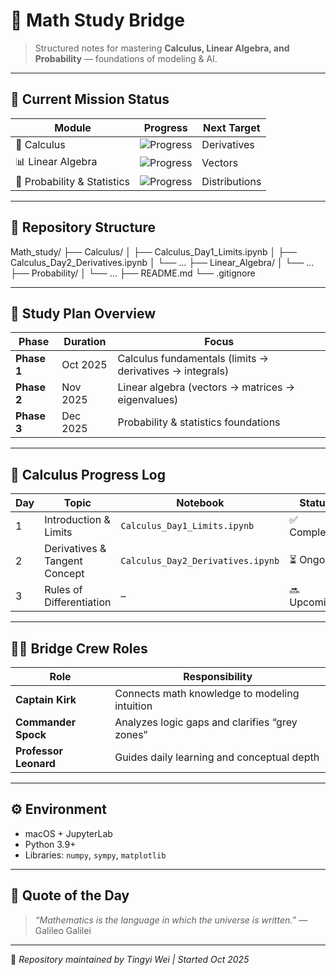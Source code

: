 # 🧮 Math Study Bridge

> Structured notes for mastering **Calculus, Linear Algebra, and Probability** — foundations of modeling & AI.

---

## 🚀 Current Mission Status

| Module | Progress | Next Target |
|---------|-----------|--------------|
| 🧮 Calculus | ![Progress](https://img.shields.io/badge/Day_1_Started-blue?style=flat-square) | Derivatives |
| 📊 Linear Algebra | ![Progress](https://img.shields.io/badge/Not_started-lightgrey?style=flat-square) | Vectors |
| 🎲 Probability & Statistics | ![Progress](https://img.shields.io/badge/Not_started-lightgrey?style=flat-square) | Distributions |

---

## 📁 Repository Structure

Math_study/
├── Calculus/
│ ├── Calculus_Day1_Limits.ipynb
│ ├── Calculus_Day2_Derivatives.ipynb
│ └── ...
├── Linear_Algebra/
│ └── ...
├── Probability/
│ └── ...
├── README.md
└── .gitignore

---

## 🧭 Study Plan Overview

| Phase | Duration | Focus |
|-------|-----------|--------|
| **Phase 1** | Oct 2025 | Calculus fundamentals (limits → derivatives → integrals) |
| **Phase 2** | Nov 2025 | Linear algebra (vectors → matrices → eigenvalues) |
| **Phase 3** | Dec 2025 | Probability & statistics foundations |

---

## 📘 Calculus Progress Log

| Day | Topic | Notebook | Status |
|-----|--------|-----------|--------|
| 1 | Introduction & Limits | `Calculus_Day1_Limits.ipynb` | ✅ Completed |
| 2 | Derivatives & Tangent Concept | `Calculus_Day2_Derivatives.ipynb` | ⏳ Ongoing |
| 3 | Rules of Differentiation | – | 🔜 Upcoming |

---

## 🧑‍🚀 Bridge Crew Roles

| Role | Responsibility |
|------|----------------|
| **Captain Kirk** | Connects math knowledge to modeling intuition |
| **Commander Spock** | Analyzes logic gaps and clarifies “grey zones” |
| **Professor Leonard** | Guides daily learning and conceptual depth |

---

## ⚙️ Environment

- macOS + JupyterLab  
- Python 3.9+  
- Libraries: `numpy`, `sympy`, `matplotlib`

---

## 🌟 Quote of the Day

> _“Mathematics is the language in which the universe is written.”_ — Galileo Galilei

---

📅 *Repository maintained by Tingyi Wei | Started Oct 2025*
